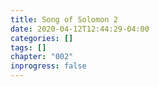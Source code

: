 ```yaml
---
title: Song of Solomon 2
date: 2020-04-12T12:44:29-04:00
categories: []
tags: []
chapter: "002"
inprogress: false
---
```


